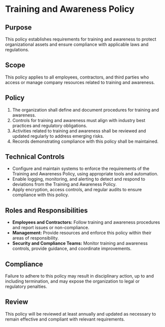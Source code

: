 # Training and Awareness Policy

## Purpose

This policy establishes requirements for training and awareness to protect organizational assets and ensure compliance with applicable laws and regulations.

## Scope

This policy applies to all employees, contractors, and third parties who access or manage company resources related to training and awareness.

## Policy

1. The organization shall define and document procedures for training and awareness.
2. Controls for training and awareness must align with industry best practices and regulatory obligations.
3. Activities related to training and awareness shall be reviewed and updated regularly to address emerging risks.
4. Records demonstrating compliance with this policy shall be maintained.

## Technical Controls

- Configure and maintain systems to enforce the requirements of the Training and Awareness Policy, using appropriate tools and automation.
- Enable logging, monitoring, and alerting to detect and respond to deviations from the Training and Awareness Policy.
- Apply encryption, access controls, and regular audits to ensure compliance with this policy.

## Roles and Responsibilities

- **Employees and Contractors:** Follow training and awareness procedures and report issues or non-compliance.
- **Management:** Provide resources and enforce this policy within their areas of responsibility.
- **Security and Compliance Teams:** Monitor training and awareness controls, provide guidance, and coordinate improvements.

## Compliance

Failure to adhere to this policy may result in disciplinary action, up to and including termination, and may expose the organization to legal or regulatory penalties.

## Review

This policy will be reviewed at least annually and updated as necessary to remain effective and compliant with relevant requirements.
